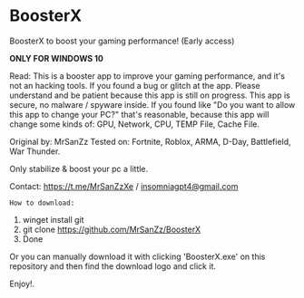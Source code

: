 # BoosterX
BoosterX to boost your gaming performance! (Early access)

**ONLY FOR WINDOWS 10**

Read:
This is a booster app to improve your gaming performance, and it's not an hacking tools.
If you found a bug or glitch at the app. Please understand and be patient because this app is still on progress.
This app is secure, no malware / spyware inside. If you found like "Do you want to allow this app to change your PC?" that's reasonable, because this app will change some kinds of: GPU, Network, CPU, TEMP File, Cache File.

Original by: MrSanZz
Tested on: Fortnite, Roblox, ARMA, D-Day, Battlefield, War Thunder.

Only stabilize & boost your pc a little.

Contact: https://t.me/MrSanZzXe / insomniagpt4@gmail.com

```How to download:```
1. winget install git
2. git clone https://github.com/MrSanZz/BoosterX
3. Done

Or you can manually download it with clicking 'BoosterX.exe' on this repository and then find the download logo and click it.

Enjoy!.
